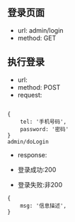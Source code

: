 ## 登录页面

* url: admin/login
* method: GET

## 执行登录

* url: 
* method: POST
* request:
```

{
    tel: '手机号码',
    password: '密码'
}
admin/doLogin
```

* response:

* 登录成功:200
* 登录失败:非200

```
{
    msg: '信息描述',
}

```

